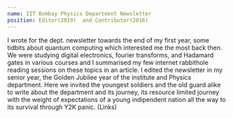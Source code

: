 ```yaml
---
name: IIT Bombay Physics Department Newsletter
position: Editor(2019)  and Contributor(2016)
---
```

I wrote for the dept. newsletter towards the end of my first year, some tidbits about quantum computing which interested me the most back then. We were studying digital electronics, fourier transforms, and Hadamard gates in various courses and I summarised my few internet rabbithole reading sessions on these topics in an article.
I edited the newsletter in my senior year, the Golden Jubilee year of the institute and Physics department. Here we invited the youngest soldiers and the old guard alike to write about the department and its journey, its resource limited journey with the weight of expectations of a young indipendent nation all the way to its survival through Y2K panic. (Links)

